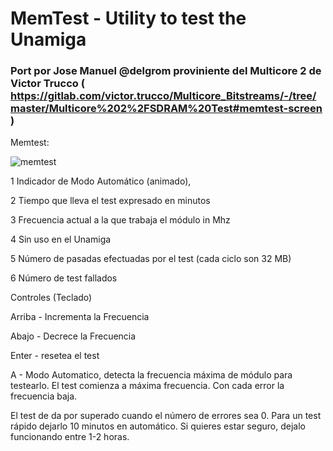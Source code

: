 # MemTest - Utility to test the Unamiga

### Port por Jose Manuel @delgrom proviniente del Multicore 2 de Victor Trucco ( https://gitlab.com/victor.trucco/Multicore_Bitstreams/-/tree/master/Multicore%202%2FSDRAM%20Test#memtest-screen )

Memtest:

![memtest](https://user-images.githubusercontent.com/31018768/75568746-230c9000-5a54-11ea-82d9-d43881caeeb2.png)

1 Indicador de Modo Automático (animado),

2 Tiempo que lleva el test expresado en minutos

3 Frecuencia actual a la que trabaja el módulo in Mhz

4 Sin uso en el Unamiga

5 Número de pasadas efectuadas por el test (cada ciclo son 32 MB)

6 Número de test fallados


Controles (Teclado)

Arriba - Incrementa la Frecuencia

Abajo - Decrece la Frecuencia

Enter - resetea el test

A - Modo Automatico, detecta la frecuencia máxima de módulo para testearlo. El test comienza a máxima frecuencia.
Con cada error la frecuencia baja.

El test de da por superado cuando el número de errores sea 0. Para un test rápido dejarlo 10 minutos en automático. Si quieres estar seguro, dejalo funcionando entre 1-2 horas.

